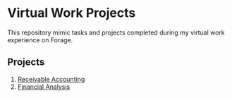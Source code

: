 # Virtual Work Projects
This repository mimic tasks and projects completed during my virtual work experience on Forage.

## Projects
1. [Receivable Accounting](Project1-Receivable-Accounting/)
2. [Financial Analysis](Project2-Financial-Analysis/)